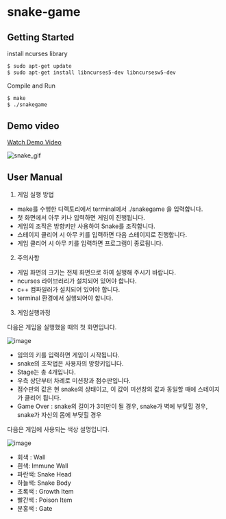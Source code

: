 # snake-game

## Getting Started

install ncurses library

``` bash
$ sudo apt-get update
$ sudo apt-get install libncurses5-dev libncursesw5-dev
```

Compile and Run

``` bash
$ make
$ ./snakegame
```

## Demo video

[Watch Demo Video](https://drive.google.com/file/d/17iT9aE3fNwf8xDlvq0ecXTu83Yf_PYyJ/view?usp=sharing)

![snake_gif](https://user-images.githubusercontent.com/39684946/174345294-12270d86-aa78-499e-9d4b-7fa14e616d1b.gif)


## User Manual

1. 게임 실행 방법
- make를 수행한 디렉토리에서 terminal에서 ./snakegame 을 입력합니다.
- 첫 화면에서 아무 키나 입력하면 게임이 진행됩니다.
- 게임의 조작은 방향키만 사용하여 Snake를 조작합니다.
- 스테이지 클리어 시 아무 키를 입력하면 다음 스테이지로 진행합니다.
- 게임 클리어 시 아무 키를 입력하면 프로그램이 종료됩니다.


2. 주의사항
- 게임 화면의 크기는 전체 화면으로 하여 실행해 주시기 바랍니다.
- ncurses 라이브러리가 설치되어 있어야 합니다.
- c++ 컴파일러가 설치되어 있어야 합니다.
- terminal 환경에서 실행되어야 합니다.


3. 게임실행과정

다음은 게임을 실행했을 때의 첫 화면입니다.

![image](https://user-images.githubusercontent.com/39684946/174340230-5f8851e7-fe04-4040-9831-85085086d75f.png)

- 임의의 키를 입력하면 게임이 시작됩니다.
- snake의 조작법은 사용자의 방향키입니다.
- Stage는 총 4개입니다.
- 우측 상단부터 차례로 미션창과 점수판입니다.
- 점수판의 값은 현 snake의 상태이고, 이 값이 미션창의 값과 동일할 때에 스테이지가 클리어 됩니다.
- Game Over : snake의 길이가 3미만이 될 경우, snake가 벽에 부딪힐 경우, snake가 자신의 몸에 부딪힐 경우


다음은 게임에 사용되는 색상 설명입니다.

![image](https://user-images.githubusercontent.com/39684946/174340807-8570f689-f174-4a4f-a662-a5d7dba5ad8e.png)

- 회색 : Wall
- 흰색: Immune Wall
- 파란색: Snake Head
- 하늘색: Snake Body
- 초록색 : Growth Item
- 빨간색 : Poison Item
- 분홍색 : Gate
